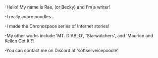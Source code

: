 -Hello! My name is Rae, (or Becky) and I'm a writer!

-I really adore poodles...

-I made the Chronospace series of Internet stories!

-My other works include 'MT. DIABLO', 'Starwatchers', and 'Maurice and Kellen Get It!!'!

-You can contact me on Discord at 'softserveicepoodle'
<!---
Cinnapoodle/Cinnapoodle is a ✨ special ✨ repository because its `README.md` (this file) appears on your GitHub profile.
You can click the Preview link to take a look at your changes.
--->
